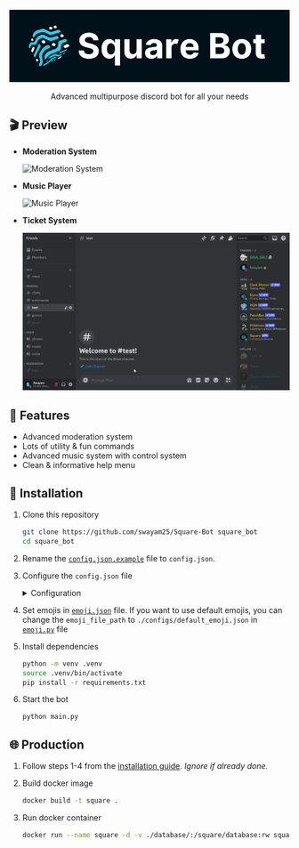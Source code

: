 <div align="center">

![Square Bot](./assets/square.png)

Advanced multipurpose discord bot for all your needs

</div>

## 🎬️ Preview

- **Moderation System**

    ![Moderation System](./assets/mod.gif)

- **Music Player**

    ![Music Player](./assets/music.gif)

- **Ticket System**

    ![Ticket System](./assets/ticket.gif)

## 🎯 Features

- Advanced moderation system
- Lots of utility & fun commands
- Advanced music system with control system
- Clean & informative help menu

## 🚀 Installation

1. Clone this repository
    ```sh
    git clone https://github.com/swayam25/Square-Bot square_bot
    cd square_bot
    ```

2. Rename the [`config.json.example`](./configs/config.json.example) file to `config.json`.

3. Configure the `config.json` file
    <details>

    <summary>Configuration</summary>

    - `owner_id` (`int`)
        - Owner's discord id
        - Gives access to all commands

    - `dev_ids` (`list[int]`)
        - Developer's discord ids
        - Gives access to developer commands
        - *This can be managed by `/dev list`, `/dev add` & `/dev remove` commands too*

    - `lockdown` (`bool`)
        - Lockdown status
        - If true, bot will not respond to any commands in any guild except owner's guilds
        - *This can be toggled by `/lockdown` command*

    - `owner_guild_ids` (`list[int]`)
        - List of guild ids
        - Developer commands will only work in these guilds

    - `system_ch_id` (`int`)
        - System channel id
        - Bot will send logs in this channel

    - `support_server_url` (`str`)
        - Support server url
        - Bot will use this url for support server

    - `discord_api_token` (`str`)
        - Discord api token
        - Bot will use this token to connect to discord

    - `lavalink` (`Dict[str, Union[str, int]]`)
        - `host` (`str`)
            - Lavalink host
        - `port` (`int`)
            - Lavalink port
        - `pass` (`str`)
            - Lavalink password
        - `secure` (`bool`)
            - Lavalink secure status

    </details>

4. Set emojis in [`emoji.json`](./configs/emoji.json) file. If you want to use default emojis, you can change the `emoji_file_path` to `./configs/default_emoji.json` in [`emoji.py`](./utils/emoji.py) file


5. Install dependencies
    ```sh
    python -m venv .venv
    source .venv/bin/activate
    pip install -r requirements.txt
    ```

6. Start the bot
    ```sh
    python main.py
    ```
## 🌐 Production

1. Follow steps 1-4 from the [installation guide](#-installation). *Ignore if already done.*

2. Build docker image
    ```sh
    docker build -t square .
    ```

3. Run docker container
    ```sh
    docker run --name square -d -v ./database/:/square/database:rw square
    ```
